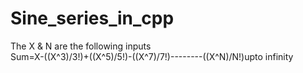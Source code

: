 # Sine_series_in_cpp
The X & N are the following inputs <br>
Sum=X-((X^3)/3!)+((X^5)/5!)-((X^7)/7!)--------((X^N)/N!)upto infinity
